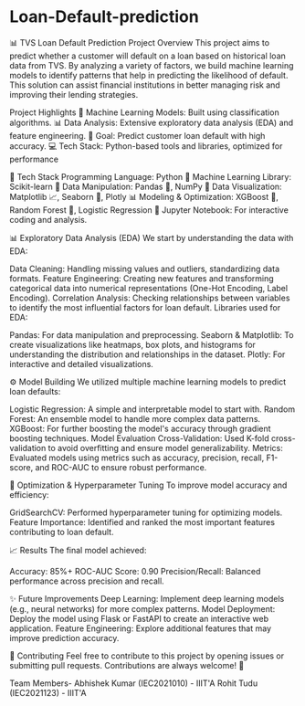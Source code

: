 # Loan-Default-prediction

📊 TVS Loan Default Prediction Project
Overview
This project aims to predict whether a customer will default on a loan based on historical loan data from TVS. By analyzing a variety of factors, we build machine learning models to identify patterns that help in predicting the likelihood of default. This solution can assist financial institutions in better managing risk and improving their lending strategies.

Project Highlights
🚀 Machine Learning Models: Built using classification algorithms.
📊 Data Analysis: Extensive exploratory data analysis (EDA) and feature engineering.
🎯 Goal: Predict customer loan default with high accuracy.
💻 Tech Stack: Python-based tools and libraries, optimized for performance

🔧 Tech Stack
Programming Language: Python 🐍
Machine Learning Library: Scikit-learn 🤖
Data Manipulation: Pandas 🐼, NumPy 🔢
Data Visualization: Matplotlib 📈, Seaborn 🌊, Plotly 📊
Modeling & Optimization: XGBoost 🌲, Random Forest 🌳, Logistic Regression 📐
Jupyter Notebook: For interactive coding and analysis.

📊 Exploratory Data Analysis (EDA)
We start by understanding the data with EDA:

Data Cleaning: Handling missing values and outliers, standardizing data formats.
Feature Engineering: Creating new features and transforming categorical data into numerical representations (One-Hot Encoding, Label Encoding).
Correlation Analysis: Checking relationships between variables to identify the most influential factors for loan default.
Libraries used for EDA:

Pandas: For data manipulation and preprocessing.
Seaborn & Matplotlib: To create visualizations like heatmaps, box plots, and histograms for understanding the distribution and relationships in the dataset.
Plotly: For interactive and detailed visualizations.

⚙️ Model Building
We utilized multiple machine learning models to predict loan defaults:

Logistic Regression: A simple and interpretable model to start with.
Random Forest: An ensemble model to handle more complex data patterns.
XGBoost: For further boosting the model's accuracy through gradient boosting techniques.
Model Evaluation
Cross-Validation: Used K-fold cross-validation to avoid overfitting and ensure model generalizability.
Metrics: Evaluated models using metrics such as accuracy, precision, recall, F1-score, and ROC-AUC to ensure robust performance.

🚀 Optimization & Hyperparameter Tuning
To improve model accuracy and efficiency:

GridSearchCV: Performed hyperparameter tuning for optimizing models.
Feature Importance: Identified and ranked the most important features contributing to loan default.

📈 Results
The final model achieved:

Accuracy: 85%+
ROC-AUC Score: 0.90
Precision/Recall: Balanced performance across precision and recall.

✨ Future Improvements
Deep Learning: Implement deep learning models (e.g., neural networks) for more complex patterns.
Model Deployment: Deploy the model using Flask or FastAPI to create an interactive web application.
Feature Engineering: Explore additional features that may improve prediction accuracy.

🤝 Contributing
Feel free to contribute to this project by opening issues or submitting pull requests. Contributions are always welcome! 🙌

Team Members- 
Abhishek Kumar (IEC2021010) - IIIT'A
Rohit Tudu (IEC2021123) - IIIT'A
